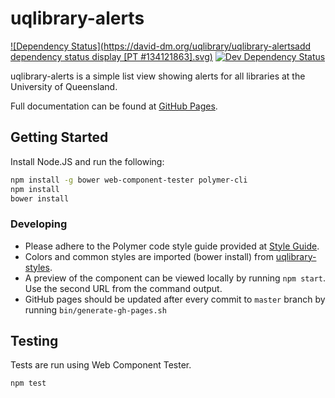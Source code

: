 # uqlibrary-alerts

[![Dependency Status](https://david-dm.org/uqlibrary/uqlibrary-alertsadd dependency status display [PT #134121863].svg)](https://david-dm.org/uqlibrary/uqlibrary-alerts)
[![Dev Dependency Status](https://david-dm.org/uqlibrary/uqlibrary-alerts/dev-status.svg)](https://david-dm.org/uqlibrary/uqlibrary-alerts?type=dev)

uqlibrary-alerts is a simple list view showing alerts for all libraries at the University of Queensland.

Full documentation can be found at [GitHub Pages](http://uqlibrary.github.io/uqlibrary-alerts/uqlibrary-alerts/).

## Getting Started

Install Node.JS and run the following:

```sh
npm install -g bower web-component-tester polymer-cli
npm install
bower install
```

### Developing

- Please adhere to the Polymer code style guide provided at [Style Guide](http://polymerelements.github.io/style-guide/).
- Colors and common styles are imported (bower install) from [uqlibrary-styles](http://github.com/uqlibrary/uqlibrary-styles).
- A preview of the component can be viewed locally by running `npm start`. Use the second URL from the command output.
- GitHub pages should be updated after every commit to `master` branch by running `bin/generate-gh-pages.sh`

## Testing

Tests are run using Web Component Tester.

```sh
npm test
```
